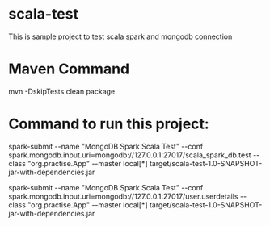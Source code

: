 # scala-test
This is sample project to test scala spark and mongodb connection


# Maven Command
mvn -DskipTests clean package


# Command to run this project:
spark-submit --name "MongoDB Spark Scala Test" --conf spark.mongodb.input.uri=mongodb://127.0.0.1:27017/scala_spark_db.test --class "org.practise.App" --master local[*] target/scala-test-1.0-SNAPSHOT-jar-with-dependencies.jar

spark-submit --name "MongoDB Spark Scala Test" --conf spark.mongodb.input.uri=mongodb://127.0.0.1:27017/user.userdetails --class "org.practise.App" --master local[*] target/scala-test-1.0-SNAPSHOT-jar-with-dependencies.jar